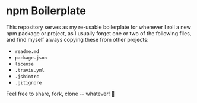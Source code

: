 # npm Boilerplate

This repository serves as my re-usable boilerplate for whenever I roll a new npm package or project, as I usually forget one or two of the following files, and find myself always copying these from other projects:

- `readme.md`
- `package.json`
- `license`
- `.travis.yml`
- `.jshintrc`
- `.gitignore`

Feel free to share, fork, clone -- whatever! 🍻

